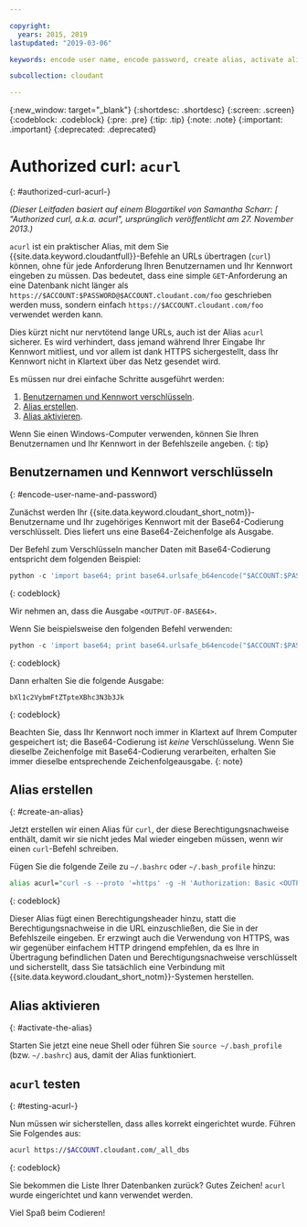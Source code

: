 ```yaml
---

copyright:
  years: 2015, 2019
lastupdated: "2019-03-06"

keywords: encode user name, encode password, create alias, activate alias, test acurl

subcollection: cloudant

---
```


{:new_window: target="_blank"}
{:shortdesc: .shortdesc}
{:screen: .screen}
{:codeblock: .codeblock}
{:pre: .pre}
{:tip: .tip}
{:note: .note}
{:important: .important}
{:deprecated: .deprecated}

<!-- Acrolinx: 2017-05-10 -->

# Authorized curl: `acurl`
{: #authorized-curl-acurl-}

_(Dieser Leitfaden basiert auf einem Blogartikel von Samantha Scharr: [
"Authorized curl, a.k.a. acurl", ursprünglich veröffentlicht am 27. November 2013.)_

`acurl` ist ein praktischer Alias, mit dem Sie {{site.data.keyword.cloudantfull}}-Befehle an URLs
übertragen (`curl`) können, ohne für jede Anforderung Ihren Benutzernamen und Ihr Kennwort eingeben zu müssen.
Das bedeutet, dass eine simple `GET`-Anforderung an eine Datenbank nicht länger als
`https://$ACCOUNT:$PASSWORD@$ACCOUNT.cloudant.com/foo` geschrieben werden muss,
sondern einfach `https://$ACCOUNT.cloudant.com/foo` verwendet werden kann.

Dies kürzt nicht nur nervtötend lange URLs, auch ist der Alias `acurl` sicherer.
Es wird verhindert, dass jemand während Ihrer Eingabe Ihr Kennwort mitliest, und vor allem ist dank HTTPS sichergestellt, dass Ihr Kennwort nicht in Klartext über das Netz gesendet wird.

Es müssen nur drei einfache Schritte ausgeführt werden:

1.	[Benutzernamen und Kennwort verschlüsseln](#encode-user-name-and-password).
2.	[Alias erstellen](#create-an-alias).
3.	[Alias aktivieren](#activate-the-alias).

Wenn Sie einen Windows-Computer verwenden, können Sie Ihren Benutzernamen und Ihr Kennwort in der Befehlszeile angeben.
{: tip}

## Benutzernamen und Kennwort verschlüsseln
{: #encode-user-name-and-password}

Zunächst werden Ihr {{site.data.keyword.cloudant_short_notm}}-Benutzername und Ihr zugehöriges Kennwort mit der Base64-Codierung verschlüsselt.
Dies liefert uns eine Base64-Zeichenfolge als Ausgabe.

Der Befehl zum Verschlüsseln mancher Daten mit Base64-Codierung entspricht dem folgenden Beispiel:

```python
python -c 'import base64; print base64.urlsafe_b64encode("$ACCOUNT:$PASSWORD")'
```
{: codeblock}

Wir nehmen an, dass die Ausgabe `<OUTPUT-OF-BASE64>`.

Wenn Sie beispielsweise den folgenden Befehl verwenden:

```python
python -c 'import base64; print base64.urlsafe_b64encode("$ACCOUNT:$PASSWORD")'
```
{: codeblock}

Dann erhalten Sie die folgende Ausgabe:

```
bXl1c2VybmFtZTpteXBhc3N3b3Jk
```
{: codeblock}

Beachten Sie, dass Ihr Kennwort noch immer in Klartext auf Ihrem Computer gespeichert ist; die Base64-Codierung ist _keine_ Verschlüsselung. Wenn Sie dieselbe Zeichenfolge mit Base64-Codierung verarbeiten,
	erhalten Sie immer dieselbe entsprechende Zeichenfolgeausgabe.
{: note}

## Alias erstellen
{: #create-an-alias}

Jetzt erstellen wir einen Alias für `curl`, der diese Berechtigungsnachweise enthält, damit wir sie nicht jedes Mal wieder eingeben müssen,
wenn wir einen `curl`-Befehl schreiben.

Fügen Sie die folgende Zeile zu `~/.bashrc` oder `~/.bash_profile` hinzu:

```sh
alias acurl="curl -s --proto '=https' -g -H 'Authorization: Basic <OUTPUT-OF-BASE64>'"
```
{: codeblock}

Dieser Alias fügt einen Berechtigungsheader hinzu, statt die Berechtigungsnachweise in die URL einzuschließen, die Sie in der Befehlszeile eingeben.
Er erzwingt auch die Verwendung von HTTPS, was wir gegenüber einfachem HTTP dringend empfehlen, da es Ihre in Übertragung
befindlichen Daten und Berechtigungsnachweise verschlüsselt und sicherstellt, dass Sie tatsächlich eine Verbindung mit
{{site.data.keyword.cloudant_short_notm}}-Systemen herstellen.

## Alias aktivieren
{: #activate-the-alias}

Starten Sie jetzt eine neue Shell oder führen Sie `source ~/.bash_profile` (bzw. `~/.bashrc`) aus, damit der Alias funktioniert.

## `acurl` testen
{: #testing-acurl-}

Nun müssen wir sicherstellen, dass alles korrekt eingerichtet wurde.
Führen Sie Folgendes aus:

```sh
acurl https://$ACCOUNT.cloudant.com/_all_dbs
```
{: codeblock}

Sie bekommen die Liste Ihrer Datenbanken zurück? Gutes Zeichen!
`acurl` wurde eingerichtet und kann verwendet werden.

Viel Spaß beim Codieren!
